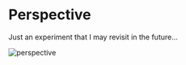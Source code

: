 # Perspective
Just an experiment that I may revisit in the future...

![perspective](https://github.com/user-attachments/assets/e629b57f-15d0-49d0-ae2c-be990e802181)
